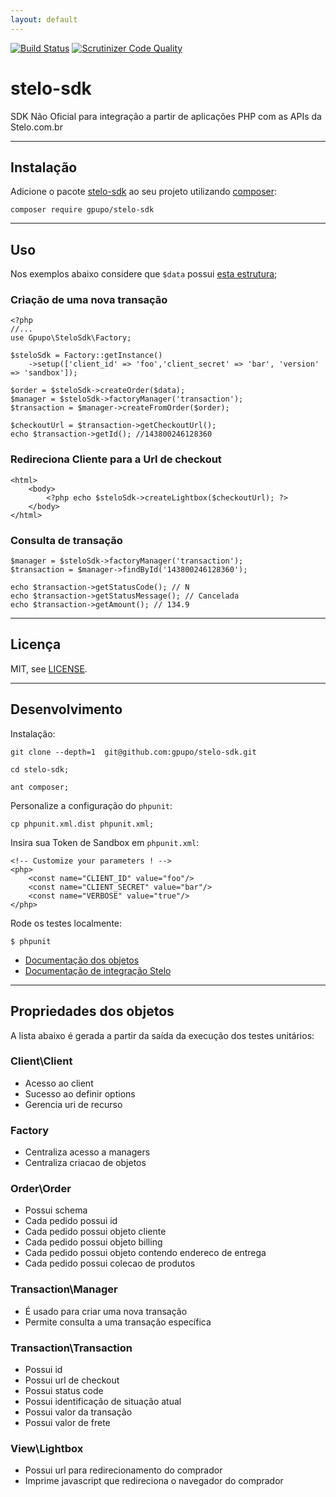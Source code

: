 ```yaml
---
layout: default
---
```

[![Build Status](https://secure.travis-ci.org/gpupo/stelo-sdk.png?branch=master)](http://travis-ci.org/gpupo/stelo-sdk)
[![Scrutinizer Code Quality](https://scrutinizer-ci.com/g/gpupo/stelo-sdk/badges/quality-score.png?b=master)](https://scrutinizer-ci.com/g/gpupo/stelo-sdk/?branch=master)

# stelo-sdk

SDK Não Oficial para integração a partir de aplicações PHP com as APIs da Stelo.com.br

---

## Instalação

Adicione o pacote [stelo-sdk](https://packagist.org/packages/gpupo/stelo-sdk) ao seu projeto utilizando [composer](http://getcomposer.org):

    composer require gpupo/stelo-sdk

---

## Uso

Nos exemplos abaixo considere que ``$data`` possui [esta estrutura](https://github.com/gpupo/stelo-sdk/blob/master/Resources/fixtures/order.input.json);

### Criação de uma nova transação

    <?php
    //...
    use Gpupo\SteloSdk\Factory;

    $steloSdk = Factory::getInstance()
        ->setup(['client_id' => 'foo','client_secret' => 'bar', 'version' => 'sandbox']);

    $order = $steloSdk->createOrder($data);
    $manager = $steloSdk->factoryManager('transaction');
    $transaction = $manager->createFromOrder($order);

    $checkoutUrl = $transaction->getCheckoutUrl();
    echo $transaction->getId(); //143800246128360

### Redireciona Cliente para a Url de checkout

    <html>
        <body>
            <?php echo $steloSdk->createLightbox($checkoutUrl); ?>
        </body>
    </html>

### Consulta de transação

    $manager = $steloSdk->factoryManager('transaction');
    $transaction = $manager->findById('143800246128360');

    echo $transaction->getStatusCode(); // N
    echo $transaction->getStatusMessage(); // Cancelada
    echo $transaction->getAmount(); // 134.9

---

## Licença

MIT, see [LICENSE](https://github.com/gpupo/stelo-sdk/blob/master/LICENSE).

---

## Desenvolvimento

Instalação:

    git clone --depth=1  git@github.com:gpupo/stelo-sdk.git

    cd stelo-sdk;

    ant composer;

Personalize a configuração do ``phpunit``:

    cp phpunit.xml.dist phpunit.xml;

Insira sua Token de Sandbox em ``phpunit.xml``:

    <!-- Customize your parameters ! -->
    <php>
        <const name="CLIENT_ID" value="foo"/>
        <const name="CLIENT_SECRET" value="bar"/>
        <const name="VERBOSE" value="true"/>
    </php>

Rode os testes localmente:

    $ phpunit


* [Documentação dos objetos](http://www.g1mr.com/stelo-sdk/doc/)
* [Documentação de integração Stelo](https://github.com/gpupo/stelo-sdk/blob/master/Resources/doc/manual_stelo_api.pdf)

---

## Propriedades dos objetos

A lista abaixo é gerada a partir da saída da execução dos testes unitários:
<!--
phpunit --testdox | grep -vi php |  sed "s/.*\[*]/-/" | sed 's/.*Gpupo.*/&\'$'\n/g' | sed 's/.*Gpupo.*/&\'$'\n/g' | sed 's/Gpupo\\Tests\\SteloSdk\\/### /g' | sed '/./,/^$/!d' >> README.md
-->

### Client\Client

- Acesso ao client
- Sucesso ao definir options
- Gerencia uri de recurso

### Factory

- Centraliza acesso a managers
- Centraliza criacao de objetos

### Order\Order

- Possui schema
- Cada pedido possui id
- Cada pedido possui objeto cliente
- Cada pedido possui objeto billing
- Cada pedido possui objeto contendo endereco de entrega
- Cada pedido possui colecao de produtos

### Transaction\Manager

- É usado para criar uma nova transação
- Permite consulta a uma transação específica

### Transaction\Transaction

- Possui id
- Possui url de checkout
- Possui status code
- Possui identificação de situação atual
- Possui valor da transação
- Possui valor de frete

### View\Lightbox

- Possui url para redirecionamento do comprador
- Imprime javascript que redireciona o navegador do comprador
